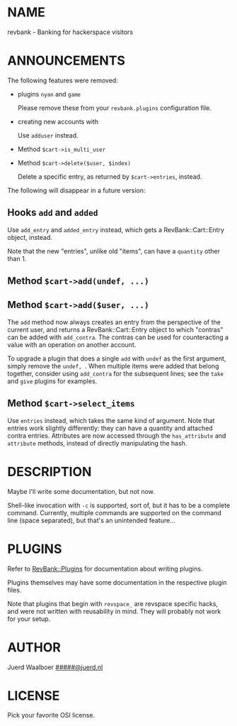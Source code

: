 # NAME

revbank - Banking for hackerspace visitors

# ANNOUNCEMENTS

The following features were removed:

- plugins `nyan` and `game`

    Please remove these from your `revbank.plugins` configuration file.

- creating new accounts with <Cdeposit>

    Use `adduser` instead.

- Method `$cart->is_multi_user`
- Method `$cart->delete($user, $index)`

    Delete a specific entry, as returned by `$cart->entries`, instead.

The following will disappear in a future version:

## Hooks `add` and `added`

Use `add_entry` and `added_entry` instead, which gets a RevBank::Cart::Entry
object, instead.

Note that the new "entries", unlike old "items", can have a `quantity` other
than 1.

## Method `$cart->add(undef, ...)`

## Method `$cart->add($user, ...)`

The `add` method now always creates an entry from the perspective of the
current user, and returns a RevBank::Cart::Entry object to which "contras" can
be added with `add_contra`. The contras can be used for counteracting a value
with an operation on another account.

To upgrade a plugin that does a single `add` with `undef` as the first
argument, simply remove the `undef, `. When multiple items were added that
belong together, consider using `add_contra` for the subsequent lines; see the
`take` and `give` plugins for examples.

## Method `$cart->select_items`

Use `entries` instead, which takes the same kind of argument. Note that
entries work slightly differently: they can have a quantity and attached contra
entries. Attributes are now accessed through the `has_attribute` and
`attribute` methods, instead of directly manipulating the hash.

# DESCRIPTION

Maybe I'll write some documentation, but not now.

Shell-like invocation with `-c` is supported, sort of, but it has to be a
complete command. Currently, multiple commands are supported on the command
line (space separated), but that's an unintended feature...

# PLUGINS

Refer to [RevBank::Plugins](https://metacpan.org/pod/RevBank::Plugins) for documentation about writing plugins.

Plugins themselves may have some documentation in the respective plugin files.

Note that plugins that begin with `revspace_` are revspace specific hacks, and
were not written with reusability in mind. They will probably not work for your
setup.

# AUTHOR

Juerd Waalboer <#####@juerd.nl>

# LICENSE

Pick your favorite OSI license.
